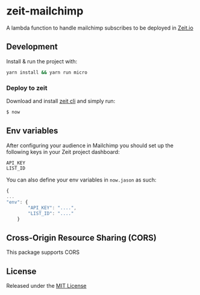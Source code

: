 # zeit-mailchimp

A lambda function to handle mailchimp subscribes to be deployed in [Zeit.io](https://zeit.co/)

## Development

Install & run the project with:

```sh
yarn install && yarn run micro
```

### Deploy to zeit

Download and install [zeit cli](https://zeit.co/download) and simply run:

```sh
$ now
```

## Env variables

After configuring your audience in Mailchimp you should set up the following keys in your Zeit project dashboard:

```javascript
API_KEY
LIST_ID
```
You can also define your env variables in `now.jason` as such:

```javascript
{
...
"env": {
        "API_KEY": "....",
        "LIST_ID": "...."
    }
```

## Cross-Origin Resource Sharing (CORS)

This package supports CORS


## License

Released under the [MIT License](http://www.opensource.org/licenses/mit-license.php)

